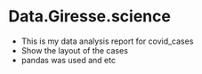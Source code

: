 # Data.Giresse.science

* This is my data analysis report for covid_cases
* Show the layout of the cases
* pandas was used and etc
  
